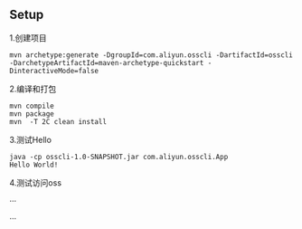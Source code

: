 
## Setup

1.创建项目

```
mvn archetype:generate -DgroupId=com.aliyun.osscli -DartifactId=osscli -DarchetypeArtifactId=maven-archetype-quickstart -DinteractiveMode=false
```

2.编译和打包

```
mvn compile
mvn package
mvn  -T 2C clean install
```

3.测试Hello

```
java -cp osscli-1.0-SNAPSHOT.jar com.aliyun.osscli.App
Hello World!
```

4.测试访问oss

···

···

